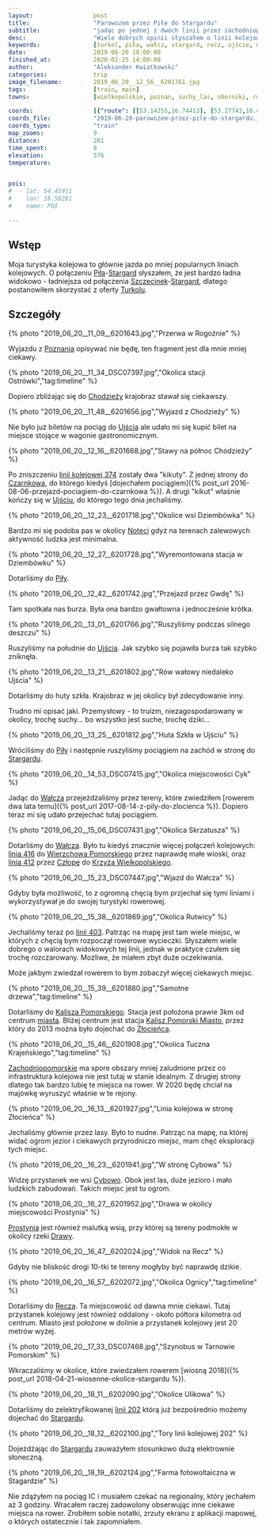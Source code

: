 ```yaml
---
layout:                 post
title:                  "Parowozem przez Piłe do Stargardu"
subtitle:               "jadąc po jednej z dwóch linii przez zachodniopomorskie"
desc:                   "Wiele dobrych opinii słyszałem o linii kolejowej 403 (Piła-Stargard). Gdy pojawiła się oferta Turkolu wiedziałem, że będę chciał z niej skorzystać."
keywords:               [turkol, piła, wałcz, stargard, recz, ujście, noteć, kalisz pomorski]
date:                   2019-06-20 18:00:00
finished_at:            2020-02-25 14:00:00
author:                 "Aleksander Kwiatkowski"
categories:             trip
image_filename:         2019_06_20__12_56__6201761.jpg
tags:                   [train, main]
towns:                  [wielkopolskie, poznan, suchy_las, oborniki, rogozno, budzyn, chodziez, kaczory, pila, ujscie, szydlowo, walcz, tuczno, kalisz_pomorski, drawno, recz, dobrzany, suchan, stargard]

coords:                 [{"route": [[53.14255,16.74413], [53.27743,16.46226], [53.22588,16.32253], [53.30596,15.76154], [53.35148,15.12914], [53.32606,15.03988]], "type": "train"}]
coords_file:            "2019-06-20-parowozem-przez-pile-do-stargardu.json"
coords_type:            "train"
map_zooms:              9
distance:               261
time_spent:             8
elevation:              576
temperature:            


pois:
#  - lat: 54.45911
#    lon: 18.56281
#    name: POI

---
```


[turkol]: http://www.turkol.pl/

[wiki-pila]: https://pl.wikipedia.org/wiki/Pi%C5%82a_(miasto)
[wiki-stargard]: https://pl.wikipedia.org/wiki/Stargard
[wiki-szczecinek]: https://pl.wikipedia.org/wiki/Szczecinek
[wiki-poznan]: https://pl.wikipedia.org/wiki/Pozna%C5%84
[wiki-chodziez]: https://pl.wikipedia.org/wiki/Chodzie%C5%BC
[wiki-ujscie]: https://pl.wikipedia.org/wiki/Uj%C5%9Bcie_(miasto)
[wiki-czarnkow]: https://pl.wikipedia.org/wiki/Czarnk%C3%B3w
[wiki-notec]: https://pl.wikipedia.org/wiki/Note%C4%87
[wiki-walcz]: https://pl.wikipedia.org/wiki/Wa%C5%82cz
[wiki-wierzchowo-pomorskie]: https://pl.wikipedia.org/wiki/Wierzchowo_Pomorskie
[wiki-czlopa]: https://pl.wikipedia.org/wiki/Cz%C5%82opa
[wiki-krzyz]: https://pl.wikipedia.org/wiki/Krzy%C5%BC_Wielkopolski
[wiki-kalisz-pomorski]: https://pl.wikipedia.org/wiki/Kalisz_Pomorski
[wiki-kalisz-pomorski-miasto]: https://pl.wikipedia.org/wiki/Kalisz_Pomorski_Miasto
[wiki-zlocieniec]: https://pl.wikipedia.org/wiki/Z%C5%82ocieniec
[wiki-zachodniopomorskie]: https://pl.wikipedia.org/wiki/Wojew%C3%B3dztwo_zachodniopomorskie
[wiki-cybowo]: https://pl.wikipedia.org/wiki/Cybowo
[wiki-prostynia]: https://pl.wikipedia.org/wiki/Prostynia_(powiat_choszcze%C5%84ski)
[wiki-drawa]: https://pl.wikipedia.org/wiki/Drawa_(dop%C5%82yw_Noteci)
[wiki-recz]: https://pl.wikipedia.org/wiki/Recz
[wiki-linia-374]: https://pl.wikipedia.org/wiki/Linia_kolejowa_nr_374
[wiki-linia-416]: https://pl.wikipedia.org/wiki/Linia_kolejowa_nr_416
[wiki-linia-412]: https://pl.wikipedia.org/wiki/Linia_kolejowa_nr_412
[wiki-linia-403]: https://pl.wikipedia.org/wiki/Linia_kolejowa_nr_403
[wiki-linia-202]: https://pl.wikipedia.org/wiki/Linia_kolejowa_nr_202

## Wstęp

Moja turystyka kolejowa to głównie jazda po mniej popularnych liniach kolejowych.
O połączeniu [Piła][wiki-pila]-[Stargard][wiki-stargard] słyszałem, że jest
bardzo ładna widokowo - ładniejsza od połączenia
[Szczecinek][wiki-szczecinek]-[Stargard][wiki-stargard],
dlatego postanowiłem skorzystać z oferty [Turkolu][turkol].

## Szczegóły

{% photo "2019_06_20__11_09__6201643.jpg","Przerwa w Rogoźnie" %}

Wyjazdu z [Poznania][wiki-poznan] opisywać nie będę, ten fragment jest
dla mnie mniej ciekawy.

{% photo "2019_06_20__11_34_DSC07397.jpg","Okolica stacji Ostrówki","tag:timeline" %}

Dopiero zbliżając się do
[Chodzieży][wiki-chodziez] krajobraz stawał się ciekawszy.

{% photo "2019_06_20__11_48__6201656.jpg","Wyjazd z Chodzieży" %}

Nie było już biletów na pociąg do [Ujścia][wiki-ujscie] ale udało mi się kupić
bilet na miejsce stojące w wagonie gastronomicznym.

{% photo "2019_06_20__12_16__6201668.jpg","Stawy na północ Chodzieży" %}

Po zniszczeniu [linii kolejowej 374][wiki-linia-374] zostały dwa "kikuty".
Z jednej strony do [Czarnkowa][wiki-czarnkow], do którego
kiedyś [dojechałem pociągiem]({% post_url 2016-08-06-przejazd-pociagiem-do-czarnkowa %}).
A drugi "kikut" właśnie kończy się w [Ujściu][wiki-ujscie], do którego tego dnia
jechaliśmy.

{% photo "2019_06_20__12_23__6201718.jpg","Okolice wsi Dziembówka" %}

Bardzo mi się podoba pas w okolicy [Noteci][wiki-notec] gdyż na terenach
zalewowych aktywność ludzka jest minimalna.

{% photo "2019_06_20__12_27__6201728.jpg","Wyremontowana stacja w Dziembówku" %}

Dotarliśmy do [Piły][wiki-pila].

{% photo "2019_06_20__12_42__6201742.jpg","Przejazd przez Gwdę" %}

Tam spotkała nas burza. Była ona bardzo gwałtowna i jednocześnie krótka.

{% photo "2019_06_20__13_01__6201766.jpg","Ruszyliśmy podczas silnego deszczu" %}

Ruszyliśmy na południe do [Ujścia][wiki-ujscie]. Jak szybko się pojawiła burza
tak szybko zniknęła.

{% photo "2019_06_20__13_21__6201802.jpg","Rów wałowy niedaleko Ujścia" %}

Dotarliśmy do huty szkła. Krajobraz w jej okolicy był zdecydowanie inny.

Trudno mi opisać jaki. Przemysłowy - to truizm, niezagospodarowany w okolicy,
trochę suchy... bo wszystko jest suche, trochę dziki...

{% photo "2019_06_20__13_25__6201812.jpg","Huta Szkła w Ujściu" %}

Wróciliśmy do [Piły][wiki-pila] i następnie ruszyliśmy pociągiem na zachód
w stronę do [Stargardu][wiki-stargard].

{% photo "2019_06_20__14_53_DSC07415.jpg","Okolica miejscowości Cyk" %}

Jadąc do [Wałcza][wiki-walcz] przejeżdżaliśmy przez tereny, które zwiedziłem
[rowerem dwa lata temu]({% post_url 2017-08-14-z-pily-do-zlocienca %}).
Dopiero teraz mi się udało przejechać tutaj pociągiem.

{% photo "2019_06_20__15_06_DSC07431.jpg","Okolica Skrzatusza" %}

Dotarliśmy do [Wałcza][wiki-walcz]. Było tu kiedyś znacznie więcej połączeń kolejowych:
[linia 416][wiki-linia-416] do [Wierzchowa Pomorskiego][wiki-wierzchowo-pomorskie]
przez naprawdę małe wioski, oraz [linia 412][wiki-linia-412] przez [Człopę][wiki-czlopa] do
[Krzyża Wielkopolskiego][wiki-krzyz].

{% photo "2019_06_20__15_23_DSC07447.jpg","Wjazd do Wałcza" %}

Gdyby była możliwość, to z ogromną chęcią bym przjechał się tymi liniami i wykorzystywał
je do swojej turystyki rowerowej.

{% photo "2019_06_20__15_38__6201869.jpg","Okolica Rutwicy" %}

Jechaliśmy teraz po [linii 403][wiki-linia-403]. Patrząc na mapę jest tam wiele
miejsc, w których z chęcią bym rozpoczął rowerowe wycieczki. Słyszałem wiele dobrego
o walorach widokowych tej linii, jednak w praktyce czułem się
trochę rozczarowany. Możliwe, że miałem zbyt duże oczekiwania.

Może jakbym zwiedzał rowerem to bym zobaczył więcej ciekawych miejsc.

{% photo "2019_06_20__15_39__6201880.jpg","Samotne drzewa","tag:timeline" %}

Dotarliśmy do [Kalisza Pomorskiego][wiki-kalisz-pomorski]. Stacja jest położona
prawie 3km od centrum [miasta][wiki-kalisz-pomorski]. Bliżej centrum
jest stacja [Kalisz Pomorski Miasto][wiki-kalisz-pomorski-miasto], przez który
do 2013 można było dojechać do [Złocieńca][wiki-zlocieniec].

{% photo "2019_06_20__15_46__6201908.jpg","Okolica Tuczna Krajeńskiego","tag:timeline" %}

[Zachodniopomorskie][wiki-zachodniopomorskie] ma spore obszary mniej zaludnione
przez co infrastruktura kolejowa nie jest tutaj w stanie idealnym. Z drugiej strony
dlatego tak bardzo lubię te miejsca na rower.
W 2020 będę chciał na majówkę wyruszyć właśnie w te rejony.

{% photo "2019_06_20__16_13__6201927.jpg","Linia kolejowa w stronę Złocieńca" %}

Jechaliśmy głównie przez lasy. Było to nudne. Patrząc na mapę, na której widać
ogrom jezior i ciekawych przyrodniczo miejsc, mam chęć eksploracji tych miejsc.

{% photo "2019_06_20__16_23__6201941.jpg","W stronę Cybowa" %}

Widzę przystanek we wsi [Cybowo][wiki-cybowo]. Obok jest las, duże jezioro i mało
ludzkich zabudowań. Takich miejsc jest tu ogrom.

{% photo "2019_06_20__16_27__6201952.jpg","Drawa w okolicy miejscowości Prostynia" %}

[Prostynia][wiki-prostynia] jest również malutką wsią, przy której są
tereny podmokłe w okolicy rzeki [Drawy][wiki-drawa].

{% photo "2019_06_20__16_47__6202024.jpg","Widok na Recz" %}

Gdyby nie bliskość drogi 10-tki te tereny mogłyby być naprawdę dzikie.

{% photo "2019_06_20__16_57__6202072.jpg","Okolica Ognicy","tag:timeline" %}

Dotarliśmy do [Recza][wiki-recz]. Ta miejscowość od dawna mnie ciekawi. Tutaj
przystanek kolejowy jest również oddalony - około półtora kilometra od centrum.
Miasto jest położone w dolinie a przystanek kolejowy jest 20 metrów wyżej.

{% photo "2019_06_20__17_33_DSC07468.jpg","Szynobus w Tarnowie Pomorskim" %}

Wkraczaliśmy w okolice, które zwiedzałem rowerem
[wiosną 2018]({% post_url 2018-04-21-wiosenne-okolice-stargardu %}).

{% photo "2019_06_20__18_11__6202090.jpg","Okolice Ulikowa" %}

Dotarliśmy do zelektryfikowanej [linii 202][wiki-linia-202] którą już bezpośrednio
możemy dojechać do [Stargardu][wiki-stargard].

{% photo "2019_06_20__18_12__6202100.jpg","Tory linii kolejowej 202" %}

Dojeżdżając do [Stargardu][wiki-stargard] zauważyłem stosunkowo dużą
elektrownie słoneczną.

{% photo "2019_06_20__18_19__6202124.jpg","Farma fotowoltaiczna w Stagardzie" %}

Nie zdążyłem na pociąg IC i musiałem czekać na regionalny, który jechałem
aż 3 godziny. Wracałem raczej zadowolony obserwując inne ciekawe miejsca
na rower. Zrobiłem sobie notatki, zrzuty ekranu z aplikacji mapowej, o których
ostatecznie i tak zapomniałem.
